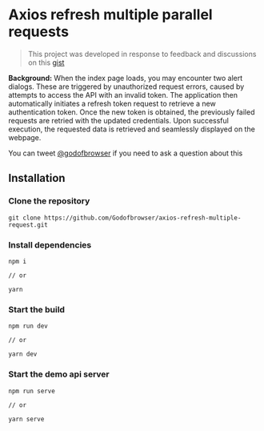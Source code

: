 # Axios refresh multiple parallel requests

> This project was developed in response to feedback and discussions on this [gist](https://gist.github.com/Godofbrowser/bf118322301af3fc334437c683887c5f) 

**Background:** 
When the index page loads, you may encounter two alert dialogs. These are triggered by unauthorized request errors, caused by attempts to access the API with an invalid token. The application then automatically initiates a refresh token request to retrieve a new authentication token. Once the new token is obtained, the previously failed requests are retried with the updated credentials. Upon successful execution, the requested data is retrieved and seamlessly displayed on the webpage.

You can tweet [@godofbrowser](https://twitter.com/Godofbrowser) if you need to ask a question about this 

## Installation
 
### Clone the repository
```
git clone https://github.com/Godofbrowser/axios-refresh-multiple-request.git
```

### Install dependencies
```
npm i

// or 

yarn
```

### Start the build
```
npm run dev

// or 

yarn dev
```

### Start the demo api server
```
npm run serve

// or 

yarn serve
```

